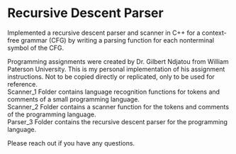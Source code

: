 # Recursive Descent Parser
Implemented a recursive descent parser and scanner in C++ for a context-free grammar (CFG) by writing a parsing function for each nonterminal symbol of the CFG.

Programming assignments were created by Dr. Gilbert Ndjatou from William Paterson University. This is my personal implementation of his assignment instructions. Not to be copied directly or replicated, only to be used for reference. 
\
Scanner_1 Folder contains language recognition functions for tokens and comments of a small programming language.\
Scanner_2 Folder contains a scanner function for the tokens and comments of the programming language.\
Parser_3 Folder contains the recursive descent parser for the programming language. 

Please reach out if you have any questions. 
